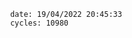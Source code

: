 

                date: 19/04/2022 20:45:33
                cycles: 10980

                         